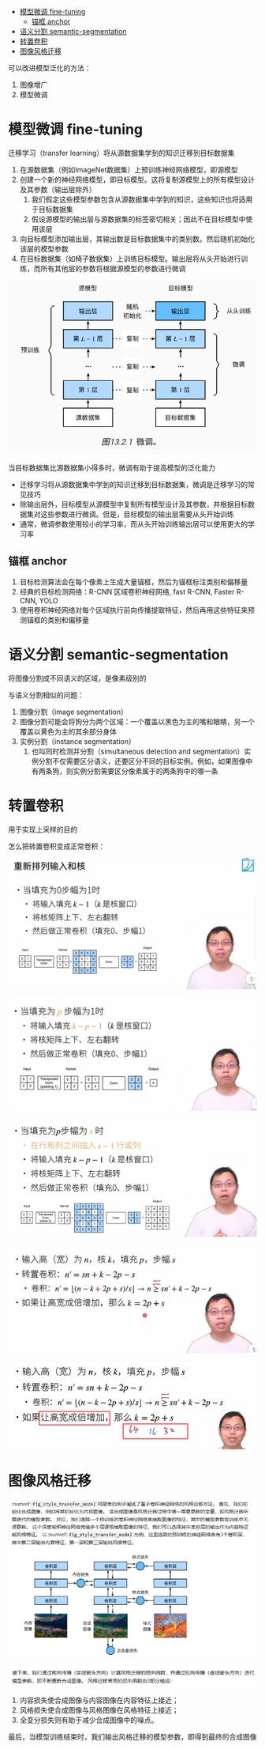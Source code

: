 - [模型微调 fine-tuning](#模型微调-fine-tuning)
  - [锚框 anchor](#锚框-anchor)
- [语义分割 semantic-segmentation](#语义分割-semantic-segmentation)
- [转置卷积](#转置卷积)
- [图像风格迁移](#图像风格迁移)

可以改进模型泛化的方法：
1. 图像增广
2. 模型微调

# 模型微调 fine-tuning
迁移学习（transfer learning）将从源数据集学到的知识迁移到目标数据集

1. 在源数据集（例如ImageNet数据集）上预训练神经网络模型，即源模型
2. 创建一个新的神经网络模型，即目标模型。这将复制源模型上的所有模型设计及其参数（输出层除外）
   1. 我们假定这些模型参数包含从源数据集中学到的知识，这些知识也将适用于目标数据集
   2. 假设源模型的输出层与源数据集的标签密切相关；因此不在目标模型中使用该层
3. 向目标模型添加输出层，其输出数是目标数据集中的类别数。然后随机初始化该层的模型参数
4. 在目标数据集（如椅子数据集）上训练目标模型。输出层将从头开始进行训练，而所有其他层的参数将根据源模型的参数进行微调

![alt text](image-7.png)

当目标数据集比源数据集小得多时，微调有助于提高模型的泛化能力

- 迁移学习将从源数据集中学到的知识迁移到目标数据集，微调是迁移学习的常见技巧
- 除输出层外，目标模型从源模型中复制所有模型设计及其参数，并根据目标数据集对这些参数进行微调。但是，目标模型的输出层需要从头开始训练
- 通常，微调参数使用较小的学习率，而从头开始训练输出层可以使用更大的学习率

## 锚框 anchor

1. 目标检测算法会在每个像素上生成大量锚框，然后为锚框标注类别和偏移量
2. 经典的目标检测网络：R-CNN 区域卷积神经网络, fast R-CNN, Faster R-CNN, YOLO
3. 使用卷积神经网络对每个区域执行前向传播提取特征，然后再用这些特征来预测锚框的类别和偏移量

# 语义分割 semantic-segmentation

将图像分割成不同语义的区域，是像素级别的

与语义分割相似的问题：
1. 图像分割（image segmentation）
  1. 图像分割可能会将狗分为两个区域：一个覆盖以黑色为主的嘴和眼睛，另一个覆盖以黄色为主的其余部分身体
2. 实例分割（instance segmentation）
   1. 也叫同时检测并分割（simultaneous detection and segmentation）实例分割不仅需要区分语义，还要区分不同的目标实例。例如，如果图像中有两条狗，则实例分割需要区分像素属于的两条狗中的哪一条

# 转置卷积

用于实现上采样的目的

怎么把转置卷积变成正常卷积：

![alt text](image.png)

![alt text](image-1.png)

![alt text](image-2.png)

![alt text](image-3.png)

![alt text](image-4.png)

# 图像风格迁移

![alt text](image-5.png)

![alt text](image-6.png)

1. 内容损失使合成图像与内容图像在内容特征上接近；
2. 风格损失使合成图像与风格图像在风格特征上接近；
3. 全变分损失则有助于减少合成图像中的噪点。

最后，当模型训练结束时，我们输出风格迁移的模型参数，即得到最终的合成图像
